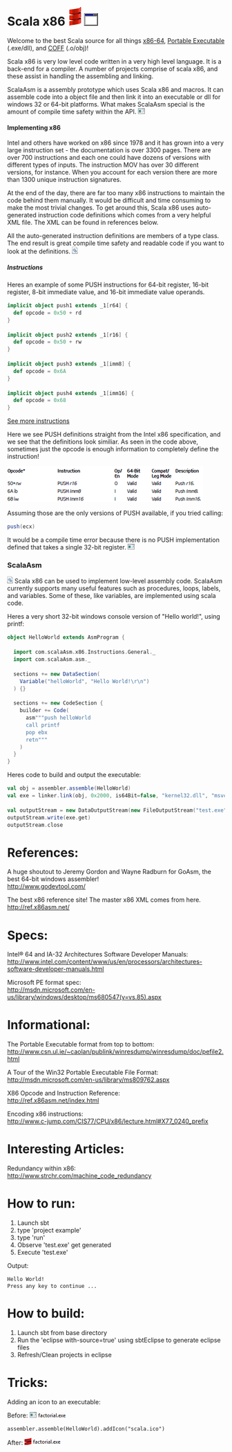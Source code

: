 Scala x86 ![Alt text](/example/smooth-spiral.png) ![Alt text](/example/exe-icon1.gif)
========

Welcome to the best Scala source for all things [x86-64](http://en.wikipedia.org/wiki/X86), [Portable Executable](http://en.wikipedia.org/wiki/Portable_Executable) (.exe/dll), and [COFF](http://en.wikipedia.org/wiki/COFF) (.o/obj)!

Scala x86 is very low level code written in a very high level language.  It is a back-end for a compiler.  A number of projects comprise of scala x86, and these assist in handling the assembling and linking.

ScalaAsm is a assembly prototype which uses Scala x86 and macros.  It can assemble code into a object file and then link it into an executable or dll for windows 32 or 64-bit platforms.  What makes ScalaAsm special is the amount of compile time safety within the API. ![Alt text](/example/exeicon.png)

#### Implementing x86

Intel and others have worked on x86 since 1978 and it has grown into a very large instruction set - the documentation is over 3300 pages.  There are over 700 instructions and each one could have dozens of versions with different types of inputs.  The instruction MOV has over 30 different versions, for instance.  When you account for each version there are more than 1300 unique instruction signatures. 

At the end of the day, there are far too many x86 instructions to maintain the code behind them manually.  It would be difficult and time consuming to make the most trivial changes.  To get around this, Scala x86 uses auto-generated instruction code definitions which comes from a very helpful XML file.  The XML can be found in references below.

All the auto-generated instruction definitions are members of a type class.  The end result is great compile time safety and readable code if you want to look at the definitions. ![Alt text](/example/dllicon.png)

##### Instructions

Heres an example of some PUSH instructions for 64-bit register, 16-bit register, 8-bit immediate value, and 16-bit immediate value operands.

```scala
implicit object push1 extends _1[r64] {
  def opcode = 0x50 + rd
}

implicit object push2 extends _1[r16] {
  def opcode = 0x50 + rw
}
  
implicit object push3 extends _1[imm8] {
  def opcode = 0x6A
}
  
implicit object push4 extends _1[imm16] {
  def opcode = 0x68
}
```

[See more instructions](https://github.com/bdwashbu/scala-x86-inst/tree/master/src/main/scala/com/scalaAsm/x86/Instructions "More instructions")

Here we see PUSH definitions straight from the Intel x86 specification, and we see that the definitions look similiar. As seen in the code above, sometimes just the opcode is enough information to completely define the instruction!

![Alt text](/example/push.png "PUSH examples")

Assuming those are the only versions of PUSH available, if you tried calling:

```scala
push(ecx)
```

It would be a compile time error because there is no PUSH implementation defined that takes a single 32-bit register. ![Alt text](/example/exeicon.png)

### ScalaAsm

![Alt text](/example/dllicon.png) Scala x86 can be used to implement low-level assembly code. ScalaAsm currently supports many useful features such as procedures, loops, labels, and variables.  Some of these, like variables, are implemented using scala code.

Heres a very short 32-bit windows console version of "Hello world!", using printf:

```scala
object HelloWorld extends AsmProgram {

  import com.scalaAsm.x86.Instructions.General._
  import com.scalaAsm.asm._
  
  sections += new DataSection(
    Variable("helloWorld", "Hello World!\r\n")
  ) {}

  sections += new CodeSection {
    builder += Code(
      asm"""push helloWorld
      call printf
      pop ebx
      retn"""
    )
  }
}
```

Heres code to build and output the executable:

```scala
val obj = assembler.assemble(HelloWorld)
val exe = linker.link(obj, 0x2000, is64Bit=false, "kernel32.dll", "msvcrt.dll")

val outputStream = new DataOutputStream(new FileOutputStream("test.exe"));
outputStream.write(exe.get)
outputStream.close
```

References:
========

A huge shoutout to Jeremy Gordon and Wayne Radburn for GoAsm, the best 64-bit windows assembler!  
http://www.godevtool.com/

The best x86 reference site!  The master x86 XML comes from here.  
http://ref.x86asm.net/

Specs:
========

Intel® 64 and IA-32 Architectures Software Developer Manuals:   http://www.intel.com/content/www/us/en/processors/architectures-software-developer-manuals.html

Microsoft PE format spec:  
http://msdn.microsoft.com/en-us/library/windows/desktop/ms680547(v=vs.85).aspx

Informational:
========

The Portable Executable format from top to bottom:  
http://www.csn.ul.ie/~caolan/publink/winresdump/winresdump/doc/pefile2.html

A Tour of the Win32 Portable Executable File Format:  
http://msdn.microsoft.com/en-us/library/ms809762.aspx

X86 Opcode and Instruction Reference:  
http://ref.x86asm.net/index.html

Encoding x86 instructions:  
http://www.c-jump.com/CIS77/CPU/x86/lecture.html#X77_0240_prefix

Interesting Articles:
========

Redundancy within x86:  
http://www.strchr.com/machine_code_redundancy

How to run:
========

1. Launch sbt
2. type 'project example'
3. type 'run'
4. Observe 'test.exe' get generated
5. Execute 'test.exe'

Output:
```
Hello World!
Press any key to continue ...
```

How to build:
========

1. Launch sbt from base directory
2. Run the 'eclipse with-source=true' using sbtEclipse to generate eclipse files
3. Refresh/Clean projects in eclipse

Tricks:
========

Adding an icon to an executable:

Before: ![Alt text](/example/beforeicon.png)
```
assembler.assemble(HelloWorld).addIcon("scala.ico")
```
After: ![Alt text](/example/aftericon.png)
